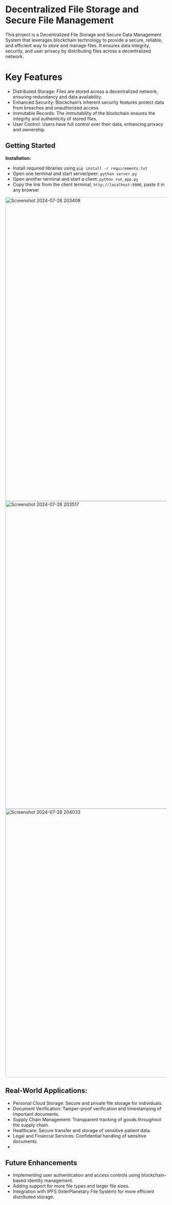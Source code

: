 # Decentralized File Storage and Secure File Management


This project is a Decentralized File Storage and Secure Data Management System that leverages blockchain technology to provide a secure, reliable, and efficient way to store and manage files. It ensures data integrity, security, and user privacy by distributing files across a decentralized network.


# Key Features

 - Distributed Storage: Files are stored across a decentralized network, ensuring redundancy and data availability.
 -  Enhanced Security: Blockchain’s inherent security features protect data from breaches and unauthorized access.
 - Immutable Records: The immutability of the blockchain ensures the integrity and authenticity of stored files.
 -  User Control: Users have full control over their data, enhancing privacy and ownership.


## Getting Started
**Installation:**

 - Install required libraries using `pip install -r requirements.txt`
 - Open one terminal and start server/peer: `python server.py`
 - Open another terminal and start a client: `python run_app.py`
 - Copy the link from the client terminal, `http://localhost:9000`, paste it in any browser
 
<img width="947" alt="Screenshot 2024-07-28 203408" src="https://github.com/user-attachments/assets/dccb1f09-a613-4649-b6c1-efdbdbbd4954">
<img width="959" alt="Screenshot 2024-07-28 203517" src="https://github.com/user-attachments/assets/79c1fb44-601d-4650-8c98-950e2b3b8a0f">
<img width="837" alt="Screenshot 2024-07-28 204033" src="https://github.com/user-attachments/assets/9e62f5c6-25f5-498d-b148-4d2f15ce16bc">

 
  
## Real-World Applications:
 -  Personal Cloud Storage: Secure and private file storage for individuals.
 - Document Verification: Tamper-proof verification and timestamping of important documents.
 - Supply Chain Management: Transparent tracking of goods throughout the supply chain.
 - Healthcare: Secure transfer and storage of sensitive patient data.
 - Legal and Financial Services: Confidential handling of sensitive documents.
 - 
## Future Enhancements

 - Implementing user authentication and access controls using blockchain-based identity management.
 - Adding support for more file types and larger file sizes.
 - Integration with IPFS (InterPlanetary File System) for more efficient distributed storage.
